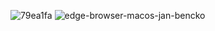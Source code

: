 ![79ea1fa](https://user-images.githubusercontent.com/37402072/124596926-cae26b00-de9d-11eb-8ee8-fb9db0ee4109.gif)
![edge-browser-macos-jan-bencko](https://user-images.githubusercontent.com/37402072/124596933-cc139800-de9d-11eb-9d63-13f67e9180a1.png)
